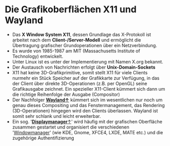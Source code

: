 # Die Grafikoberflächen X11 und Wayland

* Das **X Window System X11**, dessen Grundlage das X-Protokoll ist arbeitet nach dem **Client-/Server-Modell** und ermöglicht die Übertragung grafischer Grundoperationen über ein Netzverbindung.
* Es wurde von 1985-1987 am MIT \(Massachusetts Institute of Technology\) entwickelt.
* Unter Linux ist es unter der Implementierung mit Namen X.org bekannt.
* Der Austausch von Nachrichten erfolgt über **Unix-Domain-Sockets**
* X11 hat keine 3D-Grafikprimitive, somit stellt X11 für viele Clients nurmehr ein Stück Speicher auf der Grafikkarte zur Verfügung, in das der Client über direkte 3D-Operationen \(z.B. per OpenGL\) seine Grafikausgabe zeichnet. Ein spezieller X11-Client kümmert sich dann um die richtige Reihenfolge der Ausgabe \(Compositor\)
* Der Nachfolger [**Wayland↑**](https://wayland.freedesktop.org/) kümmert sich im wesentlichen nur noch um genau dieses Compositing und das Fenstermanagement, das Rendering \(3D-Operationen\) hingegen wird den Clients überlassen. Wayland ist somit sehr schlank und leicht erweiterbar.
* Ein sog. '[**Displaymanager**↑](https://wiki.ubuntuusers.de/Displaymanager/#Informationen-ueber-die-Displaymanager)' wird häufig mit der grafischen Oberfläche zusammen gestartet und organisiert die verschiedenen '[Windowmanager](https://de.wikipedia.org/wiki/Fenstermanager)' \(wie KDE, Gnome, XFCE4, LXDE, MATE etc.\) und die zugehörige Authentifizierung


